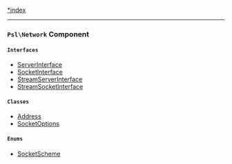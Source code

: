 <!--
    This markdown file was generated using `docs/documenter.php`.

    Any edits to it will likely be lost.
-->

[*index](./../README.md)

---

### `Psl\Network` Component

#### `Interfaces`

- [ServerInterface](./../../src/Psl/Network/ServerInterface.php#L13)
- [SocketInterface](./../../src/Psl/Network/SocketInterface.php#L15)
- [StreamServerInterface](./../../src/Psl/Network/StreamServerInterface.php#L15)
- [StreamSocketInterface](./../../src/Psl/Network/StreamSocketInterface.php#L17)

#### `Classes`

- [Address](./../../src/Psl/Network/Address.php#L10)
- [SocketOptions](./../../src/Psl/Network/SocketOptions.php#L14)

#### `Enums`

- [SocketScheme](./../../src/Psl/Network/SocketScheme.php#L10)



